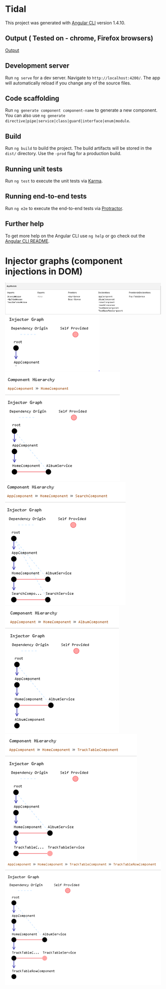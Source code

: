 
# Tidal

This project was generated with [Angular CLI](https://github.com/angular/angular-cli) version 1.4.10.

## Output ( Tested on - chrome, Firefox browsers)
[Output](https://young-thicket-22626.herokuapp.com/)

## Development server

Run `ng serve` for a dev server. Navigate to `http://localhost:4200/`. The app will automatically reload if you change any of the source files.

## Code scaffolding

Run `ng generate component component-name` to generate a new component. You can also use `ng generate directive|pipe|service|class|guard|interface|enum|module`.

## Build

Run `ng build` to build the project. The build artifacts will be stored in the `dist/` directory. Use the `-prod` flag for a production build.

## Running unit tests

Run `ng test` to execute the unit tests via [Karma](https://karma-runner.github.io).

## Running end-to-end tests

Run `ng e2e` to execute the end-to-end tests via [Protractor](http://www.protractortest.org/).

## Further help

To get more help on the Angular CLI use `ng help` or go check out the [Angular CLI README](https://github.com/angular/angular-cli/blob/master/README.md).

# Injector graphs (component injections in DOM)

![](images/AppModule.PNG) <br/>
![](images/appComponent.PNG)<br/>
![](images/HomeComponent.PNG)<br/>
![](images/SearchComponent.PNG)<br/>
![](images/AlbumComponent.PNG)<br/>
![](images/TrackTableComponent.PNG)<br/>
![](images/TrackTablerowComponent.PNG)<br/>
